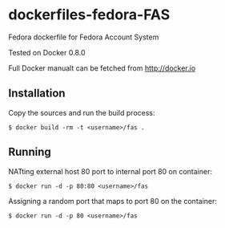dockerfiles-fedora-FAS
========================

Fedora dockerfile for Fedora Account System

Tested on Docker 0.8.0

Full Docker manualt can be fetched from http://docker.io

Installation
----

Copy the sources and run the build process:

    $ docker build -rm -t <username>/fas .

Running
----

NATting external host 80 port to internal port 80 on container:

    $ docker run -d -p 80:80 <username>/fas

Assigning a random port that maps to port 80 on the container:

    $ docker run -d -p 80 <username>/fas
